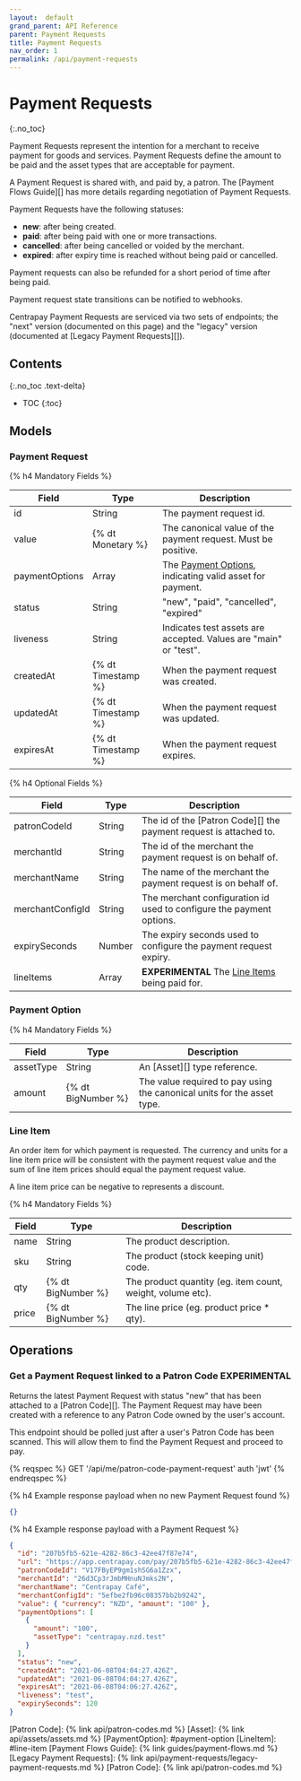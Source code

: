 ```yaml
---
layout:  default
grand_parent: API Reference
parent: Payment Requests
title: Payment Requests
nav_order: 1
permalink: /api/payment-requests
---
```


# Payment Requests
{:.no_toc}

Payment Requests represent the intention for a merchant to receive payment for
goods and services.  Payment Requests define the amount to be paid and the
asset types that are acceptable for payment.

A Payment Request is shared with, and paid by, a patron. The [Payment Flows Guide][]
has more details regarding negotiation of Payment Requests.

Payment Requests have the following statuses:

 * **new**: after being created.
 * **paid**: after being paid with one or more transactions.
 * **cancelled**: after being cancelled or voided by the merchant.
 * **expired**: after expiry time is reached without being paid or cancelled.

Payment requests can also be refunded for a short period of time after being paid.

Payment request state transitions can be notified to webhooks.

Centrapay Payment Requests are serviced via two sets of endpoints; the "next"
version (documented on this page) and the "legacy" version (documented at
[Legacy Payment Requests][]).

## Contents
{:.no_toc .text-delta}

* TOC
{:toc}

## Models

### Payment Request

{% h4 Mandatory Fields %}

| Field          | Type               | Description                                                                 |
|----------------|--------------------|-----------------------------------------------------------------------------|
| id             | String             | The payment request id.                                                     |
| value          | {% dt Monetary %}  | The canonical value of the payment request. Must be positive.               |
| paymentOptions | Array              | The [Payment Options](#payment-option), indicating valid asset for payment. |
| status         | String             | "new", "paid", "cancelled", "expired"                                       |
| liveness       | String             | Indicates test assets are accepted. Values are "main" or "test".            |
| createdAt      | {% dt Timestamp %} | When the payment request was created.                                       |
| updatedAt      | {% dt Timestamp %} | When the payment request was updated.                                       |
| expiresAt      | {% dt Timestamp %} | When the payment request expires.                                           |


{% h4 Optional Fields %}

| Field            | Type   | Description                                                          |
|------------------|--------|----------------------------------------------------------------------|
| patronCodeId     | String | The id of the [Patron Code][] the payment request is attached to.        |
| merchantId       | String | The id of the merchant the payment request is on behalf of.          |
| merchantName     | String | The name of the merchant the payment request is on behalf of.        |
| merchantConfigId | String | The merchant configuration id used to configure the payment options. |
| expirySeconds    | Number | The expiry seconds used to configure the payment request expiry.     |
| lineItems        | Array  | **EXPERIMENTAL** The [Line Items](#line-item) being paid for.       |


### Payment Option

{% h4 Mandatory Fields %}

| Field     | Type               | Description                                                             |
|-----------|--------------------|-------------------------------------------------------------------------|
| assetType | String             | An [Asset][] type reference.                                            |
| amount    | {% dt BigNumber %} | The value required to pay using the canonical units for the asset type. |


### Line Item

An order item for which payment is requested. The currency and units for a line
item price will be consistent with the payment request value and the sum of
line item prices should equal the payment request value.

A line item price can be negative to represents a discount.

{% h4 Mandatory Fields %}

| Field | Type               | Description                                                |
|-------|--------------------|------------------------------------------------------------|
| name  | String             | The product description.                                   |
| sku   | String             | The product (stock keeping unit) code.                     |
| qty   | {% dt BigNumber %} | The product quantity (eg. item count, weight, volume etc). |
| price | {% dt BigNumber %} | The line price (eg. product price * qty).                  |


## Operations

<a name="patron-code"></a>
### Get a Payment Request linked to a Patron Code **EXPERIMENTAL**

Returns the latest Payment Request with status "new" that has been attached to a [Patron Code][].
The Payment Request may have been created with a reference to any Patron Code owned by the user's
account.

This endpoint should be polled just after a user's Patron Code has been scanned. This will allow
them to find the Payment Request and proceed to pay.

{% reqspec %}
  GET '/api/me/patron-code-payment-request'
  auth 'jwt'
{% endreqspec %}


{% h4 Example response payload when no new Payment Request found %}

```json
{}
```

{% h4 Example response payload with a Payment Request %}

```json
{
  "id": "207b5fb5-621e-4282-86c3-42ee47f87e74",
  "url": "https://app.centrapay.com/pay/207b5fb5-621e-4282-86c3-42ee47f87e74",
  "patronCodeId": "V17FByEP9gm1shSG6a1Zzx",
  "merchantId": "26d3Cp3rJmbMHnuNJmks2N",
  "merchantName": "Centrapay Café",
  "merchantConfigId": "5efbe2fb96c08357bb2b9242",
  "value": { "currency": "NZD", "amount": "100" },
  "paymentOptions": [
    {
      "amount": "100",
      "assetType": "centrapay.nzd.test"
    }
  ],
  "status": "new",
  "createdAt": "2021-06-08T04:04:27.426Z",
  "updatedAt": "2021-06-08T04:04:27.426Z",
  "expiresAt": "2021-06-08T04:06:27.426Z",
  "liveness": "test",
  "expirySeconds": 120
}
```



[Patron Code]: {% link api/patron-codes.md %}
[Asset]: {% link api/assets/assets.md %}
[PaymentOption]: #payment-option
[LineItem]: #line-item
[Payment Flows Guide]: {% link guides/payment-flows.md %}
[Legacy Payment Requests]: {% link api/payment-requests/legacy-payment-requests.md %}
[Patron Code]: {% link api/patron-codes.md %}
